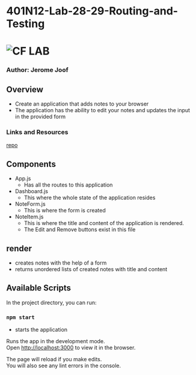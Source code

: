 # 401N12-Lab-28-29-Routing-and-Testing
![CF](http://i.imgur.com/7v5ASc8.png) LAB
=================================================
### Author: Jerome Joof

## Overview
* Create an application that adds notes to your browser
* The application has the ability to edit your notes and updates the input in the provided form

### Links and Resources
[repo](https://github.com/jjblues86/401N12-Lab-28-Routing-and-Testing)

## Components
* App.js
    * Has all the routes to this application
* Dashboard.js
    * This where the whole state of the application resides
* NoteForm.js
    * This is where the form is created
 * NoteItem.js
    * This is where the title and content of the application is rendered.
    * The Edit and Remove buttons exist in this file

## render
* creates notes with the help of a form
* returns unordered lists of created notes with title and content


## Available Scripts

In the project directory, you can run:

### `npm start`
* starts the application


Runs the app in the development mode.<br>
Open [http://localhost:3000](http://localhost:3000) to view it in the browser.

The page will reload if you make edits.<br>
You will also see any lint errors in the console.